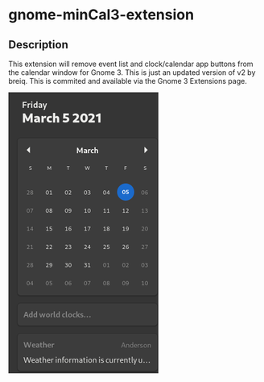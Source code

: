 # gnome-minCal3-extension

## Description

This extension will remove event list and clock/calendar app buttons from the calendar window for Gnome 3. This is just an updated version of v2 by breiq. This is commited and available via the Gnome 3 Extensions page.

![screenshot](minCal3.png)



